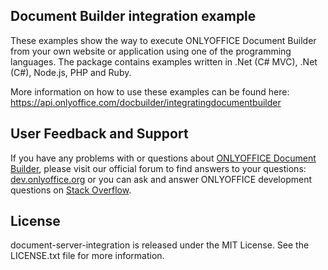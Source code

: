 ## Document Builder integration example

These examples show the way to execute ONLYOFFICE Document Builder from your own website or application using one of the programming languages. The package contains examples written in .Net (C# MVC), .Net (C#), Node.js, PHP and Ruby.

More information on how to use these examples can be found here: https://api.onlyoffice.com/docbuilder/integratingdocumentbuilder

## User Feedback and Support

If you have any problems with or questions about [ONLYOFFICE Document Builder][2], please visit our official forum to find answers to your questions: [dev.onlyoffice.org][1] or you can ask and answer ONLYOFFICE development questions on [Stack Overflow][3].

  [1]: http://dev.onlyoffice.org
  [2]: https://github.com/ONLYOFFICE/DocumentBuilder
  [3]: http://stackoverflow.com/questions/tagged/onlyoffice
  
## License

document-server-integration is released under the MIT License. See the LICENSE.txt file for more information.
